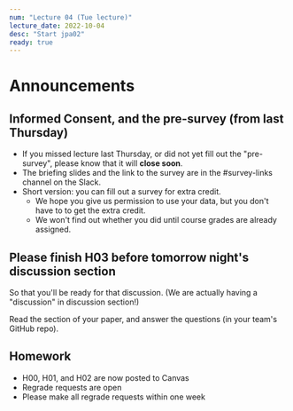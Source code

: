 ```yaml
---
num: "Lecture 04 (Tue lecture)"
lecture_date: 2022-10-04
desc: "Start jpa02"
ready: true
---
```


# Announcements

## Informed Consent, and the pre-survey (from last Thursday)

* If you missed lecture last Thursday, or did not yet fill out the "pre-survey", please know that it will **close soon**.
* The briefing slides and the link to the survey are in the #survey-links channel on the Slack.
* Short version: you can fill out a survey for extra credit.  
  - We hope you give us permission to use your data, but you don't have to to get the extra credit.
  - We won't find out whether you did until course grades are already assigned.

## Please finish H03 before tomorrow night's discussion section

So that you'll be ready for that discussion.  (We are actually having a "discussion" in discussion section!)

Read the section of your paper, and answer the questions (in your team's GitHub repo).

## Homework 

* H00, H01, and H02 are now posted to Canvas
* Regrade requests are open
* Please make all regrade requests within one week

